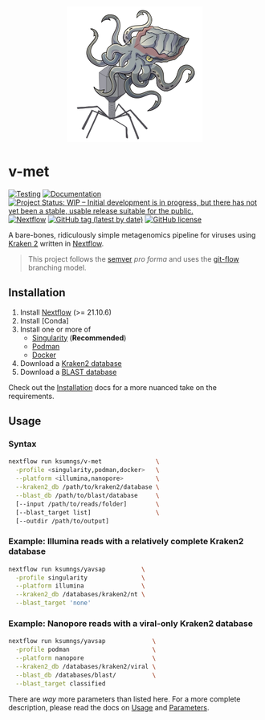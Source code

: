 <!-- markdownlint-disable -->
<p align="center">
    <img src="assets/v-met_logo.svg" alt="logo" width="270">
</p>

# v-met

[![Testing](https://github.com/ksumngs/v-met/actions/workflows/ci.yml/badge.svg?branch=master)](https://github.com/ksumngs/v-met/actions/workflows/ci.yml)
[![Documentation](https://img.shields.io/badge/docs-stable-blue.svg)](https://ksumngs.github.io/v-met)
[![Project Status: WIP – Initial development is in progress, but there has not yet been a stable, usable release suitable for the public.](https://www.repostatus.org/badges/latest/wip.svg)](https://www.repostatus.org/#wip)
[![Nextflow](https://img.shields.io/badge/nextflow%20DSL2-%E2%89%A521.10.6-23aa62.svg?labelColor=000000)](https://www.nextflow.io/)
[![GitHub tag (latest by date)](https://img.shields.io/github/v/tag/ksumngs/v-met?label=version)](https://github.com/ksumngs/v-met/blob/master/CHANGELOG.md)
[![GitHub license](https://img.shields.io/github/license/ksumngs/v-met)](https://github.com/ksumngs/v-met/blob/master/LICENSE)

<!-- markdownlint-enable -->

A bare-bones, ridiculously simple metagenomics pipeline for viruses using
[Kraken 2] written in [Nextflow].

> This project follows the [semver] _pro forma_ and uses the [git-flow]
> branching model.

## Installation

1. Install [Nextflow] (>= 21.10.6)
2. Install [Conda]
3. Install one or more of
   - [Singularity] (**Recommended**)
   - [Podman]
   - [Docker]
4. Download a [Kraken2 database]
5. Download a [BLAST database]

Check out the [Installation] docs for a more nuanced take on the requirements.

## Usage

### Syntax

```bash
nextflow run ksumngs/v-met               \
  -profile <singularity,podman,docker>   \
  --platform <illumina,nanopore>         \
  --kraken2_db /path/to/kraken2/database \
  --blast_db /path/to/blast/database     \
  [--input /path/to/reads/folder]        \
  [--blast_target list]                  \
  [--outdir /path/to/output]
```

### Example: Illumina reads with a relatively complete Kraken2 database

```bash
nextflow run ksumngs/yavsap          \
  -profile singularity               \
  --platform illumina                \
  --kraken2_db /databases/kraken2/nt \
  --blast_target 'none'
```

### Example: Nanopore reads with a viral-only Kraken2 database

```bash
nextflow run ksumngs/yavsap             \
  -profile podman                       \
  --platform nanopore                   \
  --kraken2_db /databases/kraken2/viral \
  --blast_db /databases/blast/          \
  --blast_target classified
```

There are _way_ more parameters than listed here. For a more complete
description, please read the docs on [Usage] and [Parameters].

[BLAST database]: https://www.ncbi.nlm.nih.gov/books/NBK569850/
[Docker]: https://docs.docker.com/engine/installation
[git-flow]: https://nvie.com/posts/a-successful-git-branching-model
[Installation]: https://ksumngs.github.io/v-met/install
[Kraken 2]: https://github.com/DerrickWood/kraken2
[Kraken2 database]: https://github.com/DerrickWood/kraken2/wiki/Manual#custom-databases
[Nextflow]: https://nextflow.io
[Parameters]: https://ksumngs.github.io/v-met/parameters
[Podman]: https://podman.io
[semver]: https://semver.org
[Singularity]: https://www.sylabs.io/guides/3.8/user-guide
[Usage]: https://ksumngs.github.io/v-met/usage
